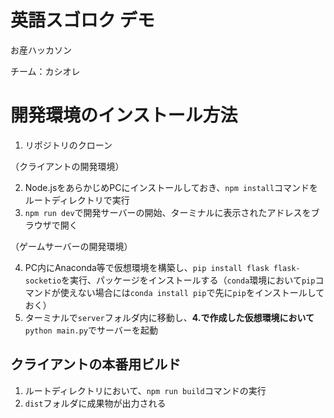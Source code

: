 # 英語スゴロク デモ

お産ハッカソン

チーム：カシオレ

# 開発環境のインストール方法
1. リポジトリのクローン

（クライアントの開発環境）

2. Node.jsをあらかじめPCにインストールしておき、`npm install`コマンドをルートディレクトリで実行
3. `npm run dev`で開発サーバーの開始、ターミナルに表示されたアドレスをブラウザで開く

（ゲームサーバーの開発環境）

4. PC内にAnaconda等で仮想環境を構築し、`pip install flask flask-socketio`を実行、パッケージをインストールする（`conda`環境において`pip`コマンドが使えない場合には`conda install pip`で先に`pip`をインストールしておく）
5. ターミナルで`server`フォルダ内に移動し、**4.で作成した仮想環境において**`python main.py`でサーバーを起動

## クライアントの本番用ビルド
1. ルートディレクトリにおいて、`npm run build`コマンドの実行
2. `dist`フォルダに成果物が出力される
